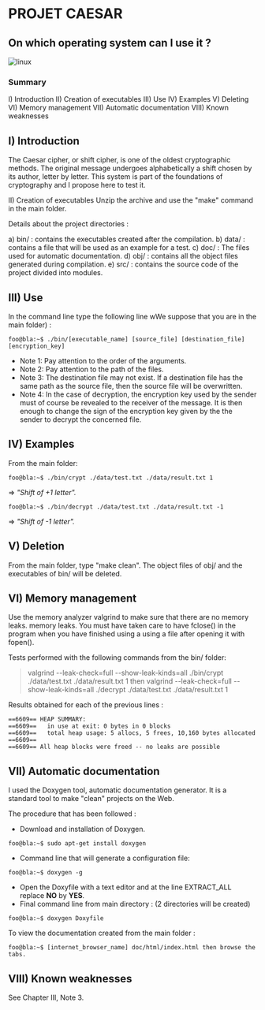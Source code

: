 # PROJET CAESAR

## On which operating system can I use it ?
<img alt="linux" src="https://img.shields.io/badge/Linux-FCC624?style=for-the-badge&logo=linux&logoColor=black"/>

### Summary
I) Introduction
II) Creation of executables
III) Use
IV) Examples
V) Deleting
VI) Memory management
VII) Automatic documentation
VIII) Known weaknesses

## I) Introduction
The Caesar cipher, or shift cipher, is one of the oldest cryptographic methods.
The original message undergoes alphabetically a shift chosen by its author, letter by letter.
This system is part of the foundations of cryptography and I propose here to test it.

II) Creation of executables
Unzip the archive and use the "make" command in the main folder.

Details about the project directories :

a) bin/ : contains the executables created after the compilation.
b) data/ : contains a file that will be used as an example for a test.
c) doc/ : The files used for automatic documentation.
d) obj/ : contains all the object files generated during compilation.
e) src/ : contains the source code of the project divided into modules.

## III) Use
In the command line type the following line wWe suppose that you are in the main folder) :

```console
foo@bla:~$ ./bin/[executable_name] [source_file] [destination_file] [encryption_key]
```

- Note 1: Pay attention to the order of the arguments.
- Note 2: Pay attention to the path of the files.
- Note 3: The destination file may not exist. If a destination file has the same path as the source file, then the source file will be overwritten.
- Note 4: In the case of decryption, the encryption key used by the sender must of course be revealed to the receiver of the message.
          It is then enough to change the sign of the encryption key given by the the sender to decrypt the concerned file.

## IV) Examples
From the main folder:

```console
foo@bla:~$ ./bin/crypt ./data/test.txt ./data/result.txt 1
```
=> _"Shift of +1 letter"._

```console
foo@bla:~$ ./bin/decrypt ./data/test.txt ./data/result.txt -1
```
=> _"Shift of -1 letter"._

## V) Deletion

From the main folder, type "make clean".
The object files of obj/ and the executables of bin/ will be deleted.

## VI) Memory management

Use the memory analyzer valgrind to make sure that there are no memory leaks.
memory leaks.
You must have taken care to have fclose() in the program when you have finished using a
using a file after opening it with fopen().

Tests performed with the following commands from the bin/ folder:
> valgrind --leak-check=full --show-leak-kinds=all ./bin/crypt ./data/test.txt ./data/result.txt 1
then
> valgrind --leak-check=full --show-leak-kinds=all ./decrypt ./data/test.txt ./data/result.txt 1

Results obtained for each of the previous lines :
```console
==6609== HEAP SUMMARY:
==6609==   in use at exit: 0 bytes in 0 blocks
==6609==   total heap usage: 5 allocs, 5 frees, 10,160 bytes allocated
==6609== 
==6609== All heap blocks were freed -- no leaks are possible
```

## VII) Automatic documentation

I used the Doxygen tool, automatic documentation generator.
It is a standard tool to make "clean" projects on the Web.

The procedure that has been followed :

- Download and installation of Doxygen. 
```console
foo@bla:~$ sudo apt-get install doxygen
```

- Command line that will generate a configuration file:
```console
foo@bla:~$ doxygen -g
```
- Open the Doxyfile with a text editor and at the line EXTRACT_ALL replace **NO** by **YES**.
- Final command line from main directory : (2 directories will be created)
```console
foo@bla:~$ doxygen Doxyfile
```

To view the documentation created from the main folder :
```console
foo@bla:~$ [internet_browser_name] doc/html/index.html then browse the tabs.
```

## VIII) Known weaknesses
See Chapter III, Note 3.